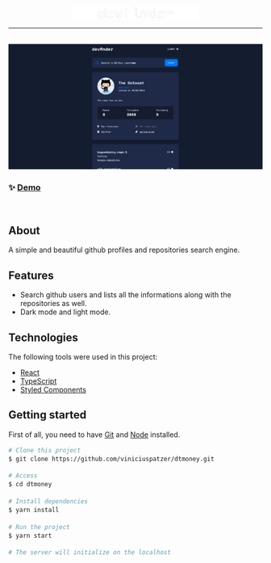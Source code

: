 <div align="center"> 
  <img src="./devfinder.png" alt="dev finder logo" width="250" />
</div>

---

<br>

<div align="center"> 
  <img src="./devfinder.gif" alt="dev finder gif" />
</div>

### ✨ [Demo](https://devfinder-viniciuspatzer.netlify.app/)

<br>

## About

A simple and beautiful github profiles and repositories search engine.

## Features

- Search github users and lists all the informations along with the repositories as well.
- Dark mode and light mode.

## Technologies

The following tools were used in this project:

- [React](https://pt-br.reactjs.org/)
- [TypeScript](https://www.typescriptlang.org/)
- [Styled Components](https://styled-components.com/)

## Getting started

First of all, you need to have [Git](https://git-scm.com) and [Node](https://nodejs.org/en/) installed.

```bash
# Clone this project
$ git clone https://github.com/viniciuspatzer/dtmoney.git

# Access
$ cd dtmoney

# Install dependencies
$ yarn install

# Run the project
$ yarn start

# The server will initialize on the localhost
```
